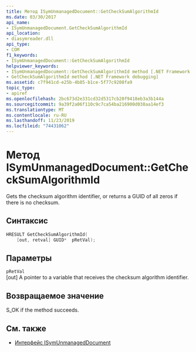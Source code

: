 ```yaml
---
title: Метод ISymUnmanagedDocument::GetCheckSumAlgorithmId
ms.date: 03/30/2017
api_name:
- ISymUnmanagedDocument.GetCheckSumAlgorithmId
api_location:
- diasymreader.dll
api_type:
- COM
f1_keywords:
- ISymUnmanagedDocument::GetCheckSumAlgorithmId
helpviewer_keywords:
- ISymUnmanagedDocument::GetCheckSumAlgorithmId method [.NET Framework debugging]
- GetCheckSumAlgorithmId method [.NET Framework debugging]
ms.assetid: c7f941cd-e25b-4b85-b1ce-5f77c9208fa9
topic_type:
- apiref
ms.openlocfilehash: 2bc673d2e331cd32d5317cb20f9418eb3a3b144a
ms.sourcegitcommit: 9a39f2a06f110c9c7ca54ba216900d038aa14ef3
ms.translationtype: MT
ms.contentlocale: ru-RU
ms.lasthandoff: 11/23/2019
ms.locfileid: "74431062"
---
```

# <a name="isymunmanageddocumentgetchecksumalgorithmid-method"></a>Метод ISymUnmanagedDocument::GetCheckSumAlgorithmId
Gets the checksum algorithm identifier, or returns a GUID of all zeros if there is no checksum.  
  
## <a name="syntax"></a>Синтаксис  
  
```cpp  
HRESULT GetCheckSumAlgorithmId(  
    [out, retval] GUID*  pRetVal);  
```  
  
## <a name="parameters"></a>Параметры  
 `pRetVal`  
 [out] A pointer to a variable that receives the checksum algorithm identifier.  
  
## <a name="return-value"></a>Возвращаемое значение  
 S_OK if the method succeeds.  
  
## <a name="see-also"></a>См. также

- [Интерфейс ISymUnmanagedDocument](../../../../docs/framework/unmanaged-api/diagnostics/isymunmanageddocument-interface.md)
